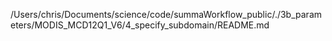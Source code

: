 /Users/chris/Documents/science/code/summaWorkflow_public/./3b_parameters/MODIS_MCD12Q1_V6/4_specify_subdomain/README.md